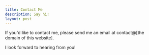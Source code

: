 ```yaml
---
title: Contact Me
description: Say hi!
layout: post
---
```


If you'd like to contact me, please send me an email at 
contact@[the domain of this website].

I look forward to hearing from you!

